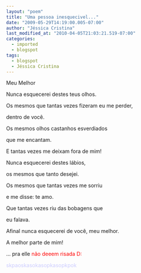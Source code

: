 ```yaml
---
layout: "poem"
title: "Uma pessoa inesquecivel..."
date: "2009-05-29T14:19:00.005-07:00"
author: "Jéssica Cristina"
last_modified_at: "2010-04-05T21:03:21.519-07:00"
categories:
  - imported
  - blogspot
tags:
  - blogspot
  - Jéssica Cristina
---
```


Meu Melhor

Nunca esquecerei destes teus olhos.

Os mesmos que tantas vezes fizeram eu me perder,

dentro de você.

Os mesmos olhos castanhos esverdiados

que me encantam.

E tantas vezes me deixam fora de mim!

Nunca esquecerei destes lábios,

os mesmos que tanto desejei.

Os mesmos que tantas vezes me sorriu

e me disse: te amo.

Que tantas vezes riu das bobagens que

eu falava.

Afinal nunca esquecerei de você, meu melhor.

A melhor parte de mim!

... pra elle <span style="color: rgb(255, 0, 0);">não deeem risada D: 

</span><span style="color: rgb(204, 204, 255);">skpaoskasokasopkasopkpok </span>